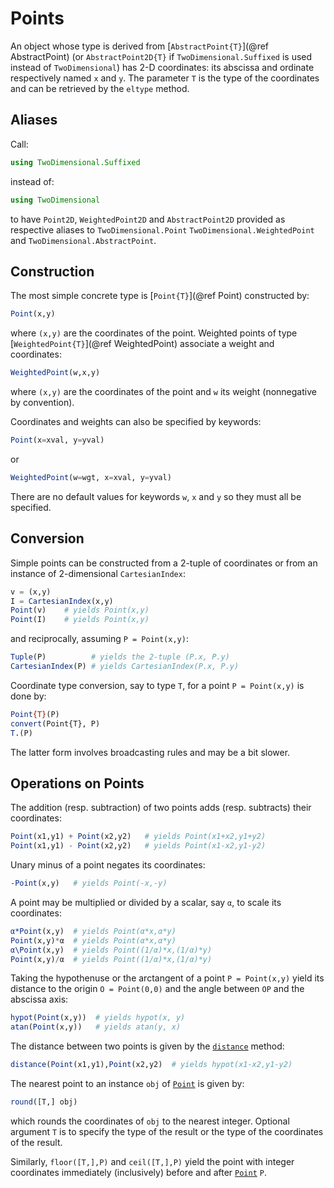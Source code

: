 # Points

An object whose type is derived from [`AbstractPoint{T}`](@ref AbstractPoint)
(or `AbstractPoint2D{T}` if `TwoDimensional.Suffixed` is used instead of
`TwoDimensional`) has 2-D coordinates: its abscissa and ordinate respectively
named `x` and `y`.  The parameter `T` is the type of the coordinates and can be
retrieved by the `eltype` method.


## Aliases

Call:

```julia
using TwoDimensional.Suffixed
```

instead of:

```julia
using TwoDimensional
```

to have `Point2D`, `WeightedPoint2D` and `AbstractPoint2D` provided as
respective aliases to `TwoDimensional.Point` `TwoDimensional.WeightedPoint` and
`TwoDimensional.AbstractPoint`.


## Construction

The most simple concrete type is [`Point{T}`](@ref Point) constructed by:

```julia
Point(x,y)
```

where `(x,y)` are the coordinates of the point.  Weighted points of type
[`WeightedPoint{T}`](@ref WeightedPoint) associate a weight and coordinates:

```julia
WeightedPoint(w,x,y)
```

where `(x,y)` are the coordinates of the point and `w` its weight (nonnegative
by convention).


Coordinates and weights can also be
specified by keywords:

```julia
Point(x=xval, y=yval)
```

or

```julia
WeightedPoint(w=wgt, x=xval, y=yval)
```

There are no default values for keywords `w`, `x` and `y` so they must all be
specified.


## Conversion

Simple points can be constructed from a 2-tuple of coordinates or from an
instance of 2-dimensional `CartesianIndex`:

```julia
v = (x,y)
I = CartesianIndex(x,y)
Point(v)    # yields Point(x,y)
Point(I)    # yields Point(x,y)
```

and reciprocally, assuming `P = Point(x,y)`:

```julia
Tuple(P)          # yields the 2-tuple (P.x, P.y)
CartesianIndex(P) # yields CartesianIndex(P.x, P.y)
```

Coordinate type conversion, say to type `T`, for a point `P = Point(x,y)` is
done by:

```julia
Point{T}(P)
convert(Point{T}, P)
T.(P)
```

The latter form involves broadcasting rules and may be a bit slower.


## Operations on Points

The addition (resp. subtraction) of two points adds (resp. subtracts) their
coordinates:

```julia
Point(x1,y1) + Point(x2,y2)   # yields Point(x1+x2,y1+y2)
Point(x1,y1) - Point(x2,y2)   # yields Point(x1-x2,y1-y2)
```

Unary minus of a point negates its coordinates:

```julia
-Point(x,y)   # yields Point(-x,-y)
```

A point may be multiplied or divided by a scalar, say `α`, to scale its
coordinates:

```julia
α*Point(x,y)  # yields Point(α*x,α*y)
Point(x,y)*α  # yields Point(α*x,α*y)
α\Point(x,y)  # yields Point((1/α)*x,(1/α)*y)
Point(x,y)/α  # yields Point((1/α)*x,(1/α)*y)
```

Taking the hypothenuse or the arctangent of a point `P = Point(x,y)` yield its
distance to the origin `O = Point(0,0)` and the angle between `OP` and
the abscissa axis:

```julia
hypot(Point(x,y))  # yields hypot(x, y)
atan(Point(x,y))   # yields atan(y, x)
```

The distance between two points is given by the [`distance`](@ref) method:

```julia
distance(Point(x1,y1),Point(x2,y2)  # yields hypot(x1-x2,y1-y2)
```

The nearest point to an instance `obj` of [`Point`](@ref) is given by:

```julia
round([T,] obj)
```

which rounds the coordinates of `obj` to the nearest integer.  Optional
argument `T` is to specify the type of the result or the type of the
coordinates of the result.

Similarly, `floor([T,],P)` and `ceil([T,],P)` yield the point with integer
coordinates immediately (inclusively) before and after [`Point`](@ref) `P`.
